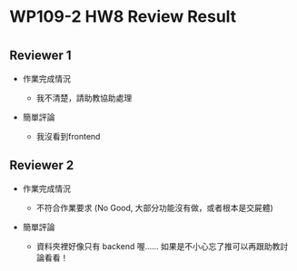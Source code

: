 
WP109-2 HW8 Review Result
=========================

# 

## Reviewer 1
- 作業完成情況
	- 我不清楚，請助教協助處理

- 簡單評論
	- 我沒看到frontend


## Reviewer 2
- 作業完成情況
	- 不符合作業要求 (No Good, 大部分功能沒有做，或者根本是交屍體)

- 簡單評論
	- 資料夾裡好像只有 backend 喔…… 如果是不小心忘了推可以再跟助教討論看看！

